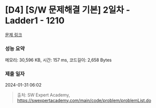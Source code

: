 # [D4] [S/W 문제해결 기본] 2일차 - Ladder1 - 1210 

[문제 링크](https://swexpertacademy.com/main/code/problem/problemDetail.do?contestProbId=AV14ABYKADACFAYh) 

### 성능 요약

메모리: 30,596 KB, 시간: 157 ms, 코드길이: 2,658 Bytes

### 제출 일자

2024-01-31 06:02



> 출처: SW Expert Academy, https://swexpertacademy.com/main/code/problem/problemList.do